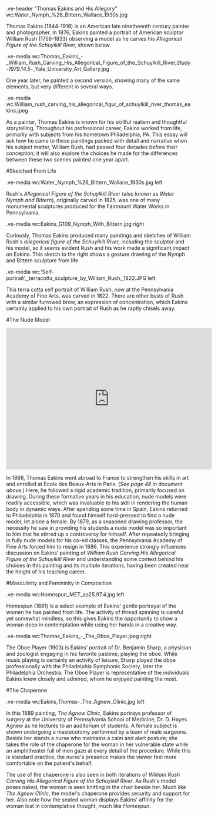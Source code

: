 .ve-header "Thomas Eakins and His Allegory" wc:Water_Nymph_%26_Bittern_Wallace_1930s.jpg

Thomas Eakins (1844-1916) is an American late ninetheenth century painter and photographer. In 1876, Eakins painted a portrait of American sculptor William Rush (1756-1833) observing a model as he carves his *Allegorical Figure of the Schuylkill River,* shown below.  

.ve-media wc:Thomas_Eakins_-_William_Rush_Carving_His_Allegorical_Figure_of_the_Schuylkill_River,_Study_-_1979.14.5_-_Yale_University_Art_Gallery.jpg
    
One year later, he painted a second version, showing many of the same elements, but very different in several ways. 

.ve-media wc:William_rush_carving_his_allegorical_figur_of_schuylkill_river_thomas_eakins.jpeg 

As a painter, Thomas Eakins is known for his skillful realism and thoughtful storytelling. Throughout his professional career, Eakins worked from life, primarily with subjects from his hometown Philadelphia, PA. This essay will ask how he came to these paintings packed with detail and narrative when his subject matter, William Rush, had passed four decades before their conception; it will also explore the choices he made for the differences between these two scenes painted one year apart.

#Sketched From Life

.ve-media wc:Water_Nymph_%26_Bittern_Wallace_1930s.jpg left 

Rush's *Allegorical Figure of the Schuylkill River* (also known as *Water Nymph and Bittern*), originally carved in 1825, was one of many monumental sculptures produced for the Fairmount Water Works in Pennsylvania.  

.ve-media wc:Eakins_G109_Nymph_With_Bittern.jpg right 

Curiously, Thomas Eakins produced many paintings and sketches of William Rush's *allegorical figure of the Schuylkill River,* including the sculptor and his model, so it seems evident Rush and his work made a significant impact on Eakins. This sketch to the right shows a gesture drawing of the Nymph and Bittern sculpture from life.    

.ve-media wc:'Self-portrait',_terracotta_sculpture_by_William_Rush,_1822.JPG left

This terra cotta self portrait of William Rush, now at the Pennsylvania Academy of Fine Arts, was carved in 1822. There are other busts of Rush with a similar furrowed brow, an expression of concentration, which Eakins certainly applied to his own portrait of Rush as he raptly chisels away. 

#The Nude Model

<iframe src="https://archive.org/embed/thomaseakinscoll00phil" width="560" height="384" frameborder="0" webkitallowfullscreen="true" mozallowfullscreen="true" allowfullscreen></iframe>

In 1866, Thomas Eakins went abroad to France to strengthen his skills in art and enrolled at Ecole des Beaux-Arts in Paris. (*See page 48 in document above.*) Here, he followed a rigid academic tradition, primarily focused on drawing. During these formative years in his education, nude models were readily accessible, which was invaluable to his skill in rendering the human body in dynamic ways. After spending some time in Spain, Eakins returned to Philadelphia in 1870 and found himself hard-pressed to find a nude model, let alone a female. By 1879, as a seasoned drawing professor, the necessity he saw in providing his students a nude model was so important to him that he stirred up a controversy for himself. After repeatedly bringing in fully nude models for his co-ed classes, the Pennsylvania Academy of Fine Arts forced him to resign in 1886. This experience strongly influences discussion on Eakins’ painting of *William Rush Carving His Allegorical Figure of the Schuylkill River* and understanding some context behind his choices in this painting and its multiple iterations, having been created near the height of his teaching career. 

#Masculinity and Femininity in Composition

.ve-media wc:Homespun_MET_ap25.97.4.jpg left

Homespun (1881) is a select example of Eakins’ gentle portrayal of the women he has painted from life. The activity of thread spinning is careful yet somewhat mindless, so this gives Eakins the opportunity to show a woman deep in contemplation while using her hands in a creative way.

.ve-media wc:Thomas_Eakins_-_The_Oboe_Player.jpeg right

The Oboe Player (1903) is Eakins’ portrait of Dr. Benjamin Sharp, a physician and zoologist engaging in his favorite pastime, playing the oboe. While music playing is certainly an activity of leisure, Sharp played the oboe professionally with the Philadelphia Symphonic Society, later the Philadelphia Orchestra. The Oboe Player is representative of the individuals Eakins knew closely and admired, whom he enjoyed painting the most. 

#The Chaperone 

.ve-media wc:Eakins,_Thomas_-_The_Agnew_Clinic.jpg left

In this 1889 painting, *The Agnew Clinic*,  Eakins portrays professor of surgery at the University of Pennsylvania School of Medicine, Dr. D. Hayes Agnew as he lectures to an auditorium of students. A female subject is shown undergoing a mastecotomy performed by a team of male surgeons. Beside her stands a nurse who maintains a calm and alert posture; she takes the role of the chaperone for the woman in her vulnerable state while an amphitheater full of men gaze at every detail of the procedure. While this is standard practice, the nurse's presence makes the viewer feel more comfortable on the patient's behalf.  

The use of the chaperone is also seen in both iterations of *William Rush Carving His Allegorical Figure of the Schuylkill River*. As Rush's model poses naked, the woman is seen knitting in the chair beside her. Much like *The Agnew Clinic*, the model's chaperone provides security and support for her. Also note how the seated woman displays Eakins' affinity for the woman lost in contemplative thought, much like *Homespun*. 






